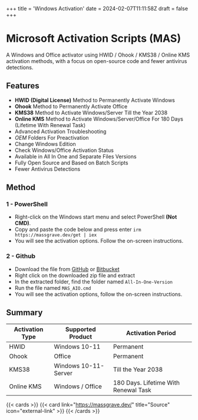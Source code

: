 +++
title = 'Windows Activation'
date = 2024-02-07T11:11:58Z
draft = false
+++

# Microsoft Activation Scripts (MAS)
A Windows and Office activator using HWID / Ohook / KMS38 / Online KMS activation methods,
with a focus on open-source code and fewer antivirus detections.

## Features
+ **HWID (Digital License)** Method to Permanently Activate Windows
+ **Ohook** Method to Permanently Activate Office
+ **KMS38** Method to Activate Windows/Server Till the Year 2038
+ **Online KMS** Method to Activate Windows/Server/Office For 180 Days (Lifetime With Renewal Task)
+ Advanced Activation Troubleshooting
+ $OEM$ Folders For Preactivation
+ Change Windows Edition
+ Check Windows/Office Activation Status
+ Available in All In One and Separate Files Versions
+ Fully Open Source and Based on Batch Scripts
+ Fewer Antivirus Detections

## Method
### 1 - PowerShell
+ Right-click on the Windows start menu and select PowerShell **(Not CMD)**.
+ Copy and paste the code below and press enter
`irm https://massgrave.dev/get | iex`
+ You will see the activation options. Follow the on-screen instructions.

### 2 - Github
+ Download the file from [GitHub](https://github.com/massgravel/Microsoft-Activation-Scripts/archive/refs/heads/master.zip)
or [Bitbucket](https://bitbucket.org/WindowsAddict/microsoft-activation-scripts/get/master.zip)
+ Right click on the downloaded zip file and extract
+ In the extracted folder, find the folder named `All-In-One-Version`
+ Run the file named `MAS_AIO.cmd`
+ You will see the activation options, follow the on-screen instructions.

## Summary
|Activation Type | Supported Product | Activation Period
--- | --- | ---
|HWID | Windows 10-11 | Permanent
|Ohook | Office | Permanent
|KMS38 | Windows 10-11-Server | Till the Year 2038
|Online KMS | Windows / Office | 180 Days. Lifetime With Renewal Task


{{< cards >}}
  {{< card link="https://massgrave.dev/" title="Source" icon="external-link" >}}
{{< /cards >}}